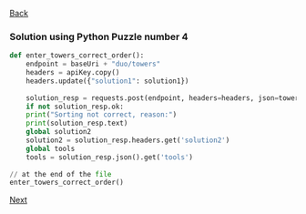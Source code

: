 [Back](../05.%20puzzle4.md)

### Solution using Python Puzzle number 4
```python
def enter_towers_correct_order():  
	endpoint = baseUri + "duo/towers"  
	headers = apiKey.copy()  
	headers.update({"solution1": solution1})  
	  
	solution_resp = requests.post(endpoint, headers=headers, json=towers)  
	if not solution_resp.ok:  
	print("Sorting not correct, reason:")  
	print(solution_resp.text)  
	global solution2  
	solution2 = solution_resp.headers.get('solution2')  
	global tools  
	tools = solution_resp.json().get('tools')
	
// at the end of the file
enter_towers_correct_order()
```

[Next](../06.%20puzzle5.md)

